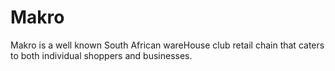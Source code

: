 # Makro
Makro is a well known South African wareHouse club retail chain that caters to both individual shoppers and businesses.
